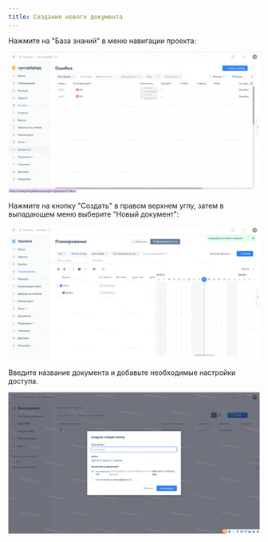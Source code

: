 ```yaml
---
title: Создание нового документа
---
```


Нажмите на "База знаний" в меню навигации проекта:

![Описание изображения](assets/image525.png)

Нажмите на кнопку "Создать" в правом верхнем углу, затем в выпадающем меню выберите "Новый документ":

![Описание изображения](assets/image526.png)

Введите название документа и добавьте необходимые настройки доступа.

![Описание изображения](assets/image527.png)